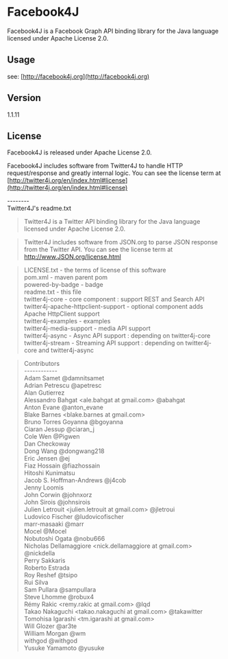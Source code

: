 # Facebook4J
Facebook4J is a Facebook Graph API binding library for the Java language licensed under Apache License 2.0.

## Usage
see: [http://facebook4j.org](http://facebook4j.org)

## Version
1.1.11

## License
Facebook4J is released under Apache License 2.0.

Facebook4J includes software from Twitter4J to handle HTTP request/response and greatly internal logic. You can see the license term at [http://twitter4j.org/en/index.html#license](http://twitter4j.org/en/index.html#license)

\--------  
Twitter4J's readme.txt

> Twitter4J is a Twitter API binding library for the Java language licensed under Apache License 2.0.

> Twitter4J includes software from JSON.org to parse JSON response from the Twitter API. You can see the license term at http://www.JSON.org/license.html

> LICENSE.txt - the terms of license of this software  
pom.xml - maven parent pom  
powered-by-badge - badge  
readme.txt - this file  
twitter4j-core - core component : support REST and Search API  
twitter4j-apache-httpclient-support - optional component adds Apache HttpClient support  
twitter4j-examples - examples  
twitter4j-media-support - media API support  
twitter4j-async - Async API support : depending on twitter4j-core  
twitter4j-stream - Streaming API support : depending on twitter4j-core and twitter4j-async  

> Contributors  
> \------------  
Adam Samet <asamet at twitter.com> @damnitsamet  
Adrian Petrescu <apetresc at gmail.com> @apetresc  
Alan Gutierrez <alan at blogometer.com>  
Alessandro Bahgat <ale.bahgat at gmail.com> @abahgat  
Anton Evane <antonevane at gmail.com> @anton_evane  
Blake Barnes <blake.barnes at gmail.com>  
Bruno Torres Goyanna <bgoyanna at gmail.com> @bgoyanna  
Ciaran Jessup <ciaranj at gmail.com> @ciaran_j  
Cole Wen <wennnnke at gmail.com> @Pigwen  
Dan Checkoway <dcheckoway at gmail.com>  
Dong Wang <dong at twitter.com> @dongwang218  
Eric Jensen <ej at twitter.com> @ej  
Fiaz Hossain <fiaz at twitter.com> @fiazhossain  
Hitoshi Kunimatsu <hkhumanoid at gmail.com>  
Jacob S. Hoffman-Andrews <jsha at twitter.com> @j4cob  
Jenny Loomis <jenny at rockmelt.com>  
John Corwin <jcorwin at twitter.com> @johnxorz  
John Sirois <jsirois at twitter.com> @johnsirois  
Julien Letrouit <julien.letrouit at gmail.com> @jletroui  
Ludovico Fischer @ludovicofischer  
marr-masaaki <marr fiveflavors at gmail.com> @marr  
Mocel <docel77 at gmail.com> @Mocel  
Nobutoshi Ogata <n-ogata at cnt.biglobe.co.jp> @nobu666  
Nicholas Dellamaggiore <nick.dellamaggiore at gmail.com> @nickdella  
Perry Sakkaris <psakkaris at gmail.com>  
Roberto Estrada <robestradac at gmail.com>  
Roy Reshef <royreshef at gmail.com> @tsipo  
Rui Silva  
Sam Pullara <sam at sampullara.com> @sampullara  
Steve Lhomme <slhomme at matroska.org> @robux4  
Rémy Rakic <remy.rakic at gmail.com> @lqd  
Takao Nakaguchi <takao.nakaguchi at gmail.com> @takawitter  
Tomohisa Igarashi <tm.igarashi at gmail.com>  
Will Glozer <will at glozer.net> @ar3te  
William Morgan <william at twitter.com> @wm  
withgod <noname at withgod.jp> @withgod  
Yusuke Yamamoto <yusuke at mac.com> @yusuke
